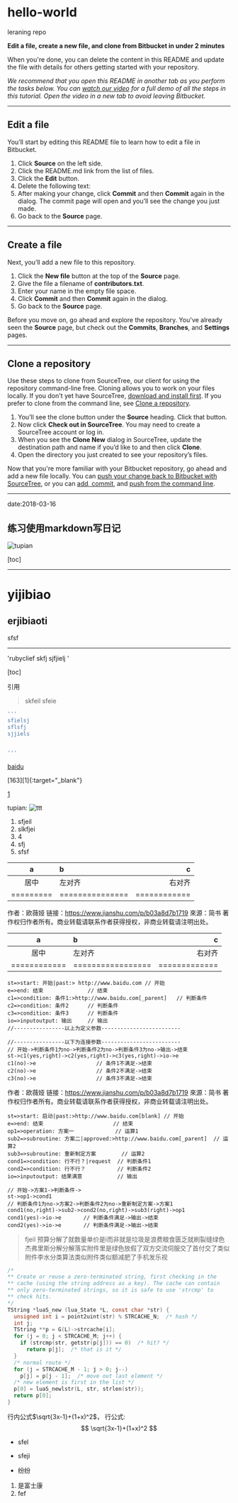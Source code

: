 # hello-world
leraning repo

**Edit a file, create a new file, and clone from Bitbucket in under 2 minutes**

When you're done, you can delete the content in this README and update the file with details for others getting started with your repository.

*We recommend that you open this README in another tab as you perform the tasks below. You can [watch our video](https://youtu.be/0ocf7u76WSo) for a full demo of all the steps in this tutorial. Open the video in a new tab to avoid leaving Bitbucket.*

---

## Edit a file

You’ll start by editing this README file to learn how to edit a file in Bitbucket.

1. Click **Source** on the left side.
2. Click the README.md link from the list of files.
3. Click the **Edit** button.
4. Delete the following text: 
5. After making your change, click **Commit** and then **Commit** again in the dialog. The commit page will open and you’ll see the change you just made.
6. Go back to the **Source** page.

---

## Create a file

Next, you’ll add a new file to this repository.

1. Click the **New file** button at the top of the **Source** page.
2. Give the file a filename of **contributors.txt**.
3. Enter your name in the empty file space.
4. Click **Commit** and then **Commit** again in the dialog.
5. Go back to the **Source** page.

Before you move on, go ahead and explore the repository. You've already seen the **Source** page, but check out the **Commits**, **Branches**, and **Settings** pages.

---

## Clone a repository

Use these steps to clone from SourceTree, our client for using the repository command-line free. Cloning allows you to work on your files locally. If you don't yet have SourceTree, [download and install first](https://www.sourcetreeapp.com/). If you prefer to clone from the command line, see [Clone a repository](https://confluence.atlassian.com/x/4whODQ).

1. You’ll see the clone button under the **Source** heading. Click that button.
2. Now click **Check out in SourceTree**. You may need to create a SourceTree account or log in.
3. When you see the **Clone New** dialog in SourceTree, update the destination path and name if you’d like to and then click **Clone**.
4. Open the directory you just created to see your repository’s files.

Now that you're more familiar with your Bitbucket repository, go ahead and add a new file locally. You can [push your change back to Bitbucket with SourceTree](https://confluence.atlassian.com/x/iqyBMg), or you can [add, commit,](https://confluence.atlassian.com/x/8QhODQ) and [push from the command line](https://confluence.atlassian.com/x/NQ0zDQ).


---
date:2018-03-16

## 练习使用markdown写日记
![tupian](https://ss3.bdstatic.com/70cFv8Sh_Q1YnxGkpoWK1HF6hhy/it/u=3534239075,3217742126&fm=27&gp=0.jpg)  

[toc]


***
yijibiao
=====
erjibiaoti
----


sfsf

---

'rubyclief
skfj sjfjielj 
'

[toc]

引用

> skfeil
> sfeie

```ruby
'''
sfielsj
sflsfj
sjjiels


'''

```
[baidu](www.baidu.com)

[163][1]{:target="_blank"}

[1](163.com)

tupian:
![ttt](./56.png)


1. sfjeil
2. slkfjei
3. 4
4. sfj
5. sfsf


|    a    |       b       |      c     |
|:-------:|:------------- | ----------:|
|   居中  |     左对齐     |   右对齐   |
|=========|===============|============|



作者：欧薇娅
链接：https://www.jianshu.com/p/b03a8d7b1719
來源：简书
著作权归作者所有。商业转载请联系作者获得授权，非商业转载请注明出处。


a  | b | c  
:-:|:- |-:
    居中    |     左对齐      |   右对齐    
============|=================|=============



```flow                     // 流程
st=>start: 开始|past:> http://www.baidu.com // 开始
e=>end: 结束              // 结束
c1=>condition: 条件1:>http://www.baidu.com[_parent]   // 判断条件
c2=>condition: 条件2      // 判断条件
c3=>condition: 条件3      // 判断条件
io=>inputoutput: 输出     // 输出
//----------------以上为定义参数-------------------------

//----------------以下为连接参数-------------------------
// 开始->判断条件1为no->判断条件2为no->判断条件3为no->输出->结束
st->c1(yes,right)->c2(yes,right)->c3(yes,right)->io->e
c1(no)->e                   // 条件1不满足->结束
c2(no)->e                   // 条件2不满足->结束
c3(no)->e                   // 条件3不满足->结束
```


作者：欧薇娅
链接：https://www.jianshu.com/p/b03a8d7b1719
來源：简书
著作权归作者所有。商业转载请联系作者获得授权，非商业转载请注明出处。



```flow                             // 流程
st=>start: 启动|past:>http://www.baidu.com[blank] // 开始
e=>end: 结束                      // 结束
op1=>operation: 方案一             // 运算1
sub2=>subroutine: 方案二|approved:>http://www.baidu.com[_parent]  // 运算2
sub3=>subroutine: 重新制定方案        // 运算2
cond1=>condition: 行不行？|request  // 判断条件1
cond2=>condition: 行不行？          // 判断条件2
io=>inputoutput: 结果满意           // 输出

// 开始->方案1->判断条件->
st->op1->cond1
// 判断条件1为no->方案2->判断条件2为no->重新制定方案->方案1
cond1(no,right)->sub2->cond2(no,right)->sub3(right)->op1
cond1(yes)->io->e       // 判断条件满足->输出->结束
cond2(yes)->io->e       // 判断条件满足->输出->结束
```
> fjeil 预算分解了就数量单价是i而非就是垃圾是浪费粮食匮乏就刷裂缝绿色杰弗里斯分解分解落实附件里是绿色放假了双方交流伺服交了首付交了类似附件李水分类算法类似附件类似额减肥了手机发乐视

```c
/*
** Create or reuse a zero-terminated string, first checking in the
** cache (using the string address as a key). The cache can contain
** only zero-terminated strings, so it is safe to use 'strcmp' to
** check hits.
*/
TString *luaS_new (lua_State *L, const char *str) {
  unsigned int i = point2uint(str) % STRCACHE_N;  /* hash */
  int j;
  TString **p = G(L)->strcache[i];
  for (j = 0; j < STRCACHE_M; j++) {
    if (strcmp(str, getstr(p[j])) == 0)  /* hit? */
      return p[j];  /* that is it */
  }
  /* normal route */
  for (j = STRCACHE_M - 1; j > 0; j--)
    p[j] = p[j - 1];  /* move out last element */
  /* new element is first in the list */
  p[0] = luaS_newlstr(L, str, strlen(str));
  return p[0];
}
```


行内公式$\sqrt{3x-1}+(1+x)^2$，
行公式:
$$
\sqrt{3x-1}+(1+x)^2
$$

+ sfel

- sfeji

* 纷纷

1. 是富士康
2. fef



